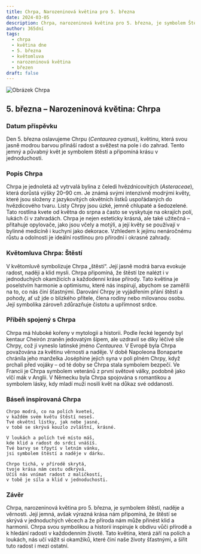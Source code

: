 ```yaml
---
title: Chrpa, Narozeninová květina pro 5. března
date: 2024-03-05
description: Chrpa, narozeninová květina pro 5. března, je symbolem Štěstí. Objevte její jedinečný význam, fascinující příběhy a poezii, která oslavuje její krásu.
author: 365dní
tags:
  - chrpa
  - květina dne
  - 5. března
  - květomluva
  - narozeninová květina
  - březen
draft: false
---
```


![Obrázek Chrpa](https://cdn.pixabay.com/photo/2019/05/24/02/20/the-idyll-4225323_640.jpg#center)


## 5. března – Narozeninová květina: Chrpa

### Datum příspěvku

Den 5. března oslavujeme Chrpu (_Centaurea cyanus_), květinu, která svou jasně modrou barvou přináší radost a svěžest na pole i do zahrad. Tento jemný a půvabný květ je symbolem štěstí a připomíná krásu v jednoduchosti.

### Popis Chrpa

Chrpa je jednoletá až vytrvalá bylina z čeledi hvězdnicovitých (_Asteraceae_), která dorůstá výšky 20–90 cm. Je známá svými intenzivně modrými květy, které jsou složeny z jazykovitých okvětních lístků uspořádaných do hvězdicového tvaru. Listy Chrpy jsou úzké, jemně chlupaté a šedozelené. Tato rostlina kvete od května do srpna a často se vyskytuje na okrajích polí, lukách či v zahradách. Chrpa je nejen esteticky krásná, ale také užitečná – přitahuje opylovače, jako jsou včely a motýli, a její květy se používají v bylinné medicíně i kuchyni jako dekorace. Vzhledem k jejímu nenáročnému růstu a odolnosti je ideální rostlinou pro přírodní i okrasné zahrady.

### Květomluva Chrpa: Štěstí

V květomluvě symbolizuje Chrpa „štěstí“. Její jasně modrá barva evokuje radost, naději a klid mysli. Chrpa připomíná, že štěstí lze nalézt i v jednoduchých okamžicích a každodenní kráse přírody. Tato květina je poselstvím harmonie a optimismu, které nás inspirují, abychom se zaměřili na to, co nás činí šťastnými. Darování Chrpy je vyjádřením přání štěstí a pohody, ať už jde o blízkého přítele, člena rodiny nebo milovanou osobu. Její symbolika zároveň zdůrazňuje čistotu a upřímnost srdce.

### Příběh spojený s Chrpa

Chrpa má hluboké kořeny v mytologii a historii. Podle řecké legendy byl kentaur Cheirón zraněn jedovatým šípem, ale uzdravil se díky léčivé síle Chrpy, což jí vyneslo latinské jméno _Centaurea_. V Evropě byla Chrpa považována za květinu věrnosti a naděje. V době Napoleona Bonaparte chránila jeho manželka Joséphine jejich syna v poli plném Chrpy, když prchali před vojáky – od té doby se Chrpa stala symbolem bezpečí. Ve Francii je Chrpa symbolem veteránů z první světové války, podobně jako vlčí mák v Anglii. V Německu byla Chrpa spojována s romantikou a symbolem lásky, kdy mladí muži nosili květ na důkaz své oddanosti.

### Báseň inspirovaná Chrpa

```
Chrpo modrá, co na polích kveteš,  
v každém svém květu štěstí neseš.  
Tvé okvětní lístky, jak nebe jasné,  
v tobě se skrývá kouzlo zvláštní, krásné.

V loukách a polích tvé místo máš,  
kde klid a radost do srdcí vnášíš.  
Tvé barvy se třpytí v letním vánku,  
jsi symbolem štěstí a naděje v dárku.

Chrpo tichá, v přírodě skrytá,  
tvoje krása nám cestu odkrývá.  
Učíš nás vnímat radost z maličkostí,  
v tobě je síla a klid v jednoduchosti.
```

### Závěr

Chrpa, narozeninová květina pro 5. března, je symbolem štěstí, naděje a věrnosti. Její jemná, avšak výrazná krása nám připomíná, že štěstí se skrývá v jednoduchých věcech a že příroda nám může přinést klid a harmonii. Chrpa svou symbolikou a historií inspiruje k obdivu vůči přírodě a k hledání radosti v každodenním životě. Tato květina, která září na polích a loukách, nás učí vážit si okamžiků, které činí naše životy šťastnými, a šířit tuto radost i mezi ostatní.